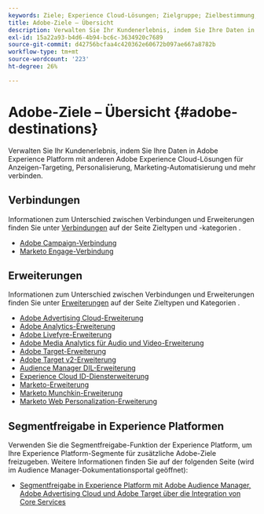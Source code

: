 ```yaml
---
keywords: Ziele; Experience Cloud-Lösungen; Zielgruppe; Zielbestimmung; Adcloud; Werbe-Cloud; Audience Manager; Adobe Target-Ziel; Zielgruppe; Audience Manager-Ziel;
title: Adobe-Ziele – Übersicht
description: Verwalten Sie Ihr Kundenerlebnis, indem Sie Ihre Daten in Platform mit anderen Adobe Experience Cloud-Lösungen für Anzeigen-Targeting, Personalisierung, Marketing-Automatisierung und mehr verbinden.
exl-id: 15a22a93-b4d6-4b94-bc6c-3634920c7689
source-git-commit: d42756bcfaa4c420362e60672b097ae667a8782b
workflow-type: tm+mt
source-wordcount: '223'
ht-degree: 26%

---
```


# Adobe-Ziele – Übersicht {#adobe-destinations}

Verwalten Sie Ihr Kundenerlebnis, indem Sie Ihre Daten in Adobe Experience Platform mit anderen Adobe Experience Cloud-Lösungen für Anzeigen-Targeting, Personalisierung, Marketing-Automatisierung und mehr verbinden.

## Verbindungen

Informationen zum Unterschied zwischen Verbindungen und Erweiterungen finden Sie unter [Verbindungen](../../destination-types.md#connections) auf der Seite Zieltypen und -kategorien .

- [Adobe Campaign-Verbindung](../email-marketing/adobe-campaign.md)
- [Marketo Engage-Verbindung](/help/destinations/catalog/adobe/marketo-engage.md)

## Erweiterungen

Informationen zum Unterschied zwischen Verbindungen und Erweiterungen finden Sie unter [Erweiterungen](../../destination-types.md#extensions) auf der Seite Zieltypen und Kategorien .

- [Adobe Advertising Cloud-Erweiterung](../advertising/adobe-advertising-cloud.md)
- [Adobe Analytics-Erweiterung](../analytics/adobe-analytics.md)
- [Adobe Livefyre-Erweiterung](../social/adobe-livefyre.md)
- [Adobe Media Analytics für Audio und Video-Erweiterung](../analytics/adobe-video-analytics.md)
- [Adobe Target-Erweiterung](../personalization/adobe-target.md)
- [Adobe Target v2-Erweiterung](../personalization/adobe-target-v2.md)
- [Audience Manager DIL-Erweiterung](../data-management/aam-dil-extension.md)
- [Experience Cloud ID-Diensterweiterung](../personalization/adobe-ecid.md)
- [Marketo-Erweiterung](../email/marketo.md)
- [Marketo Munchkin-Erweiterung](../email/marketo-munchkin.md)
- [Marketo Web Personalization-Erweiterung](../personalization/marketo-web-personalization.md)

## Segmentfreigabe in Experience Platformen

Verwenden Sie die Segmentfreigabe-Funktion der Experience Platform, um Ihre Experience Platform-Segmente für zusätzliche Adobe-Ziele freizugeben. Weitere Informationen finden Sie auf der folgenden Seite (wird im Audience Manager-Dokumentationsportal geöffnet):

- [Segmentfreigabe in Experience Platform mit Adobe Audience Manager, Adobe Advertising Cloud und Adobe Target über die Integration von Core Services](https://experienceleague.adobe.com/docs/audience-manager/user-guide/implementation-integration-guides/integration-experience-platform/aam-aep-audience-sharing.html?lang=de)
